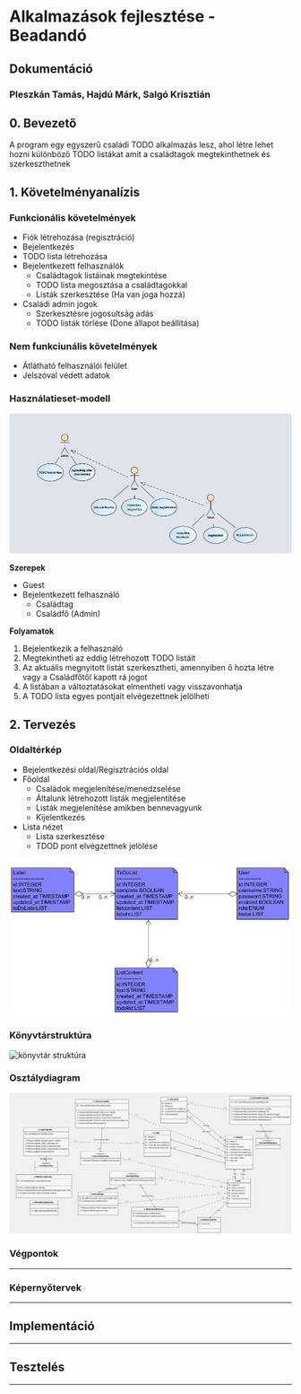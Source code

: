 # Alkalmazások fejlesztése - Beadandó
## Dokumentáció
### Pleszkán Tamás, Hajdú Márk, Salgó Krisztián

## 0. Bevezető
A program egy egyszerű családi TODO alkalmazás lesz, ahol létre lehet hozni különböző TODO listákat amit a családtagok megtekinthetnek és szerkeszthetnek

## 1. Követelményanalízis
### Funkcionális követelmények

- Fiók létrehozása (regisztráció)
- Bejelentkezés
- TODO lista létrehozása
- Bejelentkezett felhasználók
    - Családtagok listáinak megtekintése
    - TODO lista megosztása a családtagokkal
    - Listák szerkesztése (Ha van joga hozzá)
- Családi admin jogok
    - Szerkesztésre jogosultság adás
    - TODO listák törlése (Done állapot beállítása)

### Nem funkciunális követelmények

- Átlátható felhasználói felület
- Jelszóval védett adatok

### Használatieset-modell

![használateset diagram](images/AlkfejlUSECASE.png)

**Szerepek**
- Guest
- Bejelentkezett felhasználó
    - Családtag
    - Családfő (Admin)

**Folyamatok**

1. Bejelentkezik a felhasználó
2. Megtekintheti az eddig létrehozott TODO listáit
3. Az aktuális megnyitott listát szerkesztheti, amennyiben ő hozta létre vagy a Családfőtől kapott rá jogot
4. A listában a változtatásokat elmentheti vagy visszavonhatja
5. A TODO lista egyes pontjait elvégezettnek jelölheti


## 2. Tervezés

### Oldaltérkép

- Bejelentkezési oldal/Regisztrációs oldal
- Főoldal
    - Családok megjelenítése/menedzselése
    - Általunk létrehozott listák megjelentítése
    - Listák megjelenítése amikben bennevagyunk
    - Kijelentkezés
- Lista nézet
    - Lista szerkesztése
    - TDOD pont elvégzettnek jelölése

![adatbázis terv](images/alkfejldatab.png)

### Könyvtárstruktúra
![könyvtár struktúra](images/alkfejlstrukt.png)

### Osztálydiagram
![osztálydiagram](images/AlkfejlUML.png)

### Végpontok
---

### Képernyőtervek
---

## Implementáció
---


## Tesztelés
---
